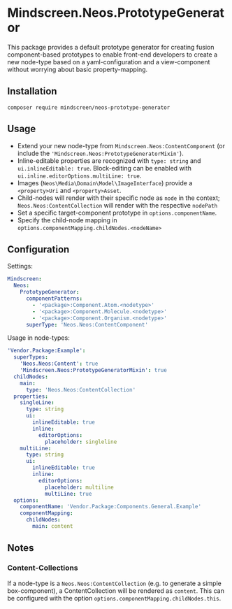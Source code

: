 # Mindscreen.Neos.PrototypeGenerator
This package provides a default prototype generator for creating fusion component-based prototypes to enable front-end developers to create a new node-type based on a yaml-configuration and a view-component without worrying about basic property-mapping.

## Installation
`composer require mindscreen/neos-prototype-generator`

## Usage
* Extend your new node-type from `Mindscreen.Neos:ContentComponent` (or include the `'Mindscreen.Neos:PrototypeGeneratorMixin'`).
* Inline-editable properties are recognized with `type: string` and `ui.inlineEditable: true`. Block-editing can be enabled with `ui.inline.editorOptions.multiLine: true`.
* Images (`Neos\Media\Domain\Model\ImageInterface`) provide a `<property>Uri` and `<property>Asset`.
* Child-nodes will render with their specific node as `node` in the context; `Neos.Neos:ContentCollection` will render with the respective `nodePath`
* Set a specific target-component prototype in `options.componentName`.
* Specify the child-node mapping in `options.componentMapping.childNodes.<nodeName>`

## Configuration
Settings:
```yaml
Mindscreen:
  Neos:
    PrototypeGenerator:
      componentPatterns:
        - '<package>:Component.Atom.<nodetype>'
        - '<package>:Component.Molecule.<nodetype>'
        - '<package>:Component.Organism.<nodetype>'
      superType: 'Neos.Neos:ContentComponent'
```

Usage in node-types:
```yaml
'Vendor.Package:Example':
  superTypes:
    'Neos.Neos:Content': true
    'Mindscreen.Neos:PrototypeGeneratorMixin': true
  childNodes:
    main:
      type: 'Neos.Neos:ContentCollection'
  properties:
    singleLine:
      type: string
      ui:
        inlineEditable: true
        inline:
          editorOptions:
            placeholder: singleline
    multiLine:
      type: string
      ui:
        inlineEditable: true
        inline:
          editorOptions:
            placeholder: multiline
            multiLine: true
  options:
    componentName: 'Vendor.Package:Components.General.Example'
    componentMapping:
      childNodes:
        main: content
```

## Notes
### Content-Collections
If a node-type is a `Neos.Neos:ContentCollection` (e.g. to generate a simple box-component), a ContentCollection will be rendered as `content`. This can be configured with the option `options.componentMapping.childNodes.this`.
